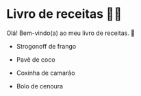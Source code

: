 # Livro de receitas :man_cook:

Olá! Bem-vindo(a) ao meu livro de receitas. :wave:

* Strogonoff de frango

* Pavê de coco
* Coxinha de camarão
* Bolo de cenoura

